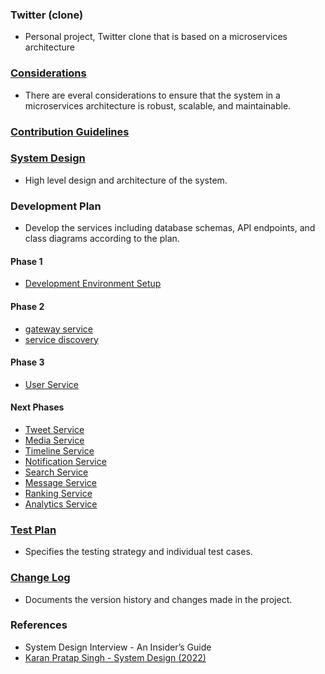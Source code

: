 ### Twitter (clone)
- Personal project, Twitter clone that is based on a microservices architecture


### [Considerations](docs/considerations.md)
- There are everal considerations to ensure that the system in a microservices architecture is robust, scalable, and maintainable.


### [Contribution Guidelines](docs/CONTRIBUTING.md)


### [System Design](docs/system-design.md)
- High level design and architecture of the system.


### Development Plan
- Develop the services including database schemas, API endpoints, and class diagrams according to the plan.


#### Phase 1
- [Development Environment Setup](docs/development-setup.md)


#### Phase 2
- [gateway service](docs/gateway-service.md)
- [service discovery](docs/service-discovery.md)


#### Phase 3
- [User Service](docs/user-service.md)


#### Next Phases
- [Tweet Service](docs/tweet-service.md)
- [Media Service](docs/media-service.md)
- [Timeline Service](docs/timeline-service.md)
- [Notification Service](docs/notification-service.md)
- [Search Service](docs/search-service.md)
- [Message Service](docs/message-service.md)
- [Ranking Service](docs/ranking-service.md)
- [Analytics Service](docs/analytic-service.md)


### [Test Plan](docs/test-plan.md)
- Specifies the testing strategy and individual test cases.


### [Change Log](docs/change-log.md)
- Documents the version history and changes made in the project.


### References
- System Design Interview - An Insider’s Guide
- [Karan Pratap Singh - System Design (2022)](https://www.karanpratapsingh.com/courses/system-design/twitter)